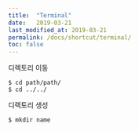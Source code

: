 ```yaml
---
title:  "Terminal"
date:   2019-03-21
last_modified_at: 2019-03-21
permalink: /docs/shortcut/terminal/
toc: false
---
```

디렉토리 이동
```
$ cd path/path/
$ cd ../../
```
디렉토리 생성
```
$ mkdir name
```
